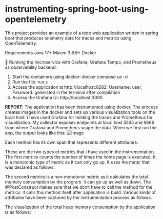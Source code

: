 # instrumenting-spring-boot-using-opentelemetry

This project provides an example of a todo web application written in spring boot that produces telemetry data for traces and metrics using OpenTelemetry. 

Requirements
  Java 17+
  Maven 3.8.6+
  Docker
  
 
🏢 Running the microservice with Grafana, Grafana Tempo, and Prometheus as observability backend.
1. Start the containers using docker: docker compose up -d
2. Run the file:  run.s
3. Access the application at http://localhost:8282: Username: user, Password: generated in the terminal after compilation
4. Access the Grafana UI: http://localhost:3000

**REPORT**:
The application has been instrumented using docker. The process creates images in the docker and sets up various visualization tools on the local host. I have used Grafana for holding the traces and Prometheus for visualization. My collector exposes endpoints at local host 5555 and 6666 from where Grafana and Prometheus scape the data.
When we first run the app, the output looks like this: 
 ![image](https://user-images.githubusercontent.com/81456735/228794621-ba6a5ef4-82e3-48ea-9867-854971feec99.png)
 
Each method has its own span that represents different attributes:
 
 

These are the two types of metrics that I have used in the instrumentation. The first metrics counts the number of times the home page is executed. It is a monotonic type of metric as it can only go up.
 It uses the meter that was declared as follows: 
 
The second metrics is a non-monotonic metric as it calculates the total memory consumption by the program. It can go up as well as down. The @PostConstruct makes sure that we don’t have to call the method for the metrics. It calls this method itself after application is build.
Various kinds of attributes have been captured by the instrumentation process as follows. 
 

The visualization of the total heap memory consumption by the application is as follows:  


